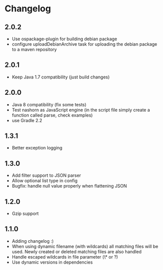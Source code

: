 # Changelog

2.0.2
-----
 - Use ospackage-plugin for building debian package
 - configure uploadDebianArchive task for uploading the debian package to a maven repository

2.0.1
-----
 - Keep Java 1.7 compatibility (just build changes)

2.0.0
-----
 - Java 8 compatibility (fix some tests)
 - Test nashorn as JavaScript engine (in the script file simply create a function called parse, check examples)
 - use Gradle 2.2

1.3.1
-----
 - Better exception logging

1.3.0
-----
 - Add filter support to JSON parser
 - Allow optional list type in config
 - Bugfix: handle null value properly when flattening JSON

1.2.0
-----
 - Gzip support

1.1.0
-----
 - Adding changelog :)
 - When using dynamic filename (with wildcards) all matching files will be used. Newly created or deleted matching files are also handled
 - Handle escaped wildcards in file parameter (\\* or \?)
 - Use dynamic versions in dependencies
